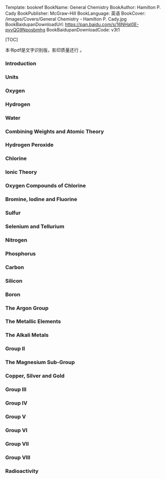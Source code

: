Template: bookref
BookName: General Chemistry
BookAuthor: Hamilton P. Cady
BookPublisher:  McGraw-Hill
BookLanguage: 英语
BookCover: /images/Covers/General Chemistry - Hamilton P. Cady.jpg
BookBaidupanDownloadUrl: https://pan.baidu.com/s/16NHaI0E-pvvQG9Nposbmhg 
BookBaidupanDownloadCode: v3t1

[TOC]

本书pdf是文字识别版，影印质量还行 。

### Introduction

### Units

### Oxygen

### Hydrogen

### Water

### Combining Weights and Atomic Theory

### Hydrogen Peroxide

### Chlorine

### Ionic Theory

### Oxygen Compounds of Chlorine

### Bromine, Iodine and Fluorine

### Sulfur

### Selenium and Tellurium

### Nitrogen

### Phosphorus

### Carbon

### Silicon

### Boron

### The Argon Group

### The Metallic Elements

### The Alkali Metals

### Group Ⅱ

### The Magnesium Sub-Group

### Copper, Silver and Gold

### Group Ⅲ

### Group Ⅳ

### Group Ⅴ

### Group Ⅵ

### Group Ⅶ

### Group Ⅷ

### Radioactivity
